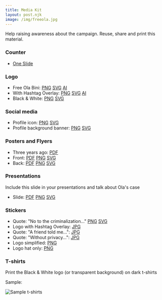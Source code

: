 ```yaml
---
title: Media Kit
layout: post.njk
image: /img/freeola.jpg
---
```


Help raising awareness about the campaign. Reuse, share and print this material.

### Counter

* [One Slide](/media-kit/Contador.pptx)

### Logo

* Free Ola Bini:
[PNG](/media-kit/logo_free-ola_simplified.png)
[SVG](/media-kit/logo_free-ola_simplified.svg)
[AI](/media-kit/logo_free-ola_simplified.ai)
* With Hashtag Overlay:
[PNG](/media-kit/logo_free-ola_overlay.png)
[SVG](/media-kit/logo_free-ola_overlay.svg)
[AI](/media-kit/logo_free-ola_overlay.ai)
* Black & White:
[PNG](/media-kit/logo_free-ola_black-white.png)
[SVG](/media-kit/logo_free-ola_black-white.svg)

### Social media

* Profile icon:
[PNG](/media-kit/social-profile_icon_black-white.png)
[SVG](/media-kit/social-profile_icon_black-white.svg)
* Profile background banner:
[PNG](/media-kit/social-profile_banner_background.png)
[SVG](/media-kit/social-profile_banner_background.svg)


### Posters and Flyers

* Three years ago:
[PDF](/media-kit/notice_August-18-2022.en.pdf)
* Front:
[PDF](/media-kit/en/flyer_free-ola_front_A5.pdf)
[PNG](/media-kit/en/flyer_free-ola_front_A5.png)
[SVG](/media-kit/en/flyer_free-ola_front_A5.svg)
* Back:
[PDF](/media-kit/en/flyer_free-ola_back_A5.pdf)
[PNG](/media-kit/en/flyer_free-ola_back_A5.png)
[SVG](/media-kit/en/flyer_free-ola_back_A5.svg)

### Presentations

Include this slide in your presentations and talk about Ola's case

* Slide:
[PDF](/media-kit/en/presentation_slide_free-ola.pdf)
[PNG](/media-kit/en/presentation_slide_free-ola.png)
[SVG](/media-kit/en/presentation_slide_free-ola.svg)


### Stickers

* Quote: "No to the criminalization..."
[PNG](/media-kit/protect_knowledge.en.png)
[SVG](/media-kit/protect_knowledge.en.svg)
* Logo with Hashtag Overlay:
[JPG](/media-kit/sticker_1_8x8.jpg)
* Quote: "A friend told me...":
[JPG](/media-kit/en/sticker_2.jpg)
* Quote: "Without privacy...":
[JPG](/media-kit/en/sticker_3.jpg)
* Logo simplified:
[PNG](/media-kit/sticker_4.png)
* Logo hat only:
[PNG](/media-kit/sticker_5.png)

### T-shirts

Print the Black & White logo (or transparent background) on dark t-shirts

Sample:

![Sample t-shirts](/media-kit/t-shirts.jpg "Sample t-shirts")

<!--

### Photographies

### Infographics
-->

